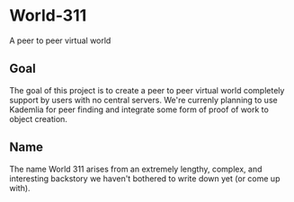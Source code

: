# World-311
A peer to peer virtual world

## Goal
The goal of this project is to create a peer to peer virtual world completely support by users with no central servers.
We're currenly planning to use Kademlia for peer finding and integrate some form of proof of work to object creation.

## Name
The name World 311 arises from an extremely lengthy, complex, and interesting backstory we haven't bothered to write down yet (or come up with).
